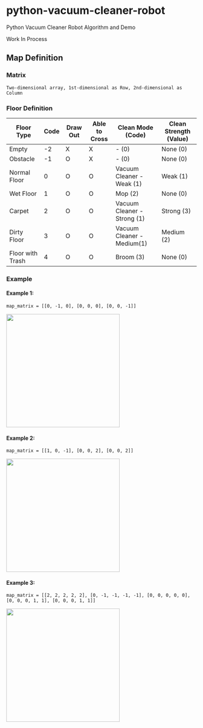 # python-vacuum-cleaner-robot
Python Vacuum Cleaner Robot Algorithm and Demo 

Work In Process


## Map Definition

### Matrix
```
Two-dimensional array, 1st-dimensional as Row, 2nd-dimensional as Column
```

### Floor Definition
| Floor Type       | Code | Draw Out | Able to Cross | Clean Mode (Code)           | Clean Strength (Value) 
| ---------------- | ---- | -------- | ------------- | --------------------------- | --------------------
| Empty            | -2   | X        | X             | - (0)                       | None (0) 
| Obstacle         | -1   | O        | X             | - (0)                       | None (0)
| Normal Floor     | 0    | O        | O             | Vacuum Cleaner - Weak (1)   | Weak (1)
| Wet Floor        | 1    | O        | O             | Mop (2)                     | None (0)
| Carpet           | 2    | O        | O             | Vacuum Cleaner - Strong (1) | Strong (3)
| Dirty Floor      | 3    | O        | O             | Vacuum Cleaner - Medium(1)  | Medium (2)
| Floor with Trash | 4    | O        | O             | Broom (3)                   | None (0)

### Example
#### Example 1:
```
map_matrix = [[0, -1, 0], [0, 0, 0], [0, 0, -1]]
```
<img src="https://github.com/charles-hsiao/python-vacuum-cleaner-robot/blob/master/doc/map/example_1.png" width="300">

#### Example 2:
```
map_matrix = [[1, 0, -1], [0, 0, 2], [0, 0, 2]]
```
<img src="https://github.com/charles-hsiao/python-vacuum-cleaner-robot/blob/master/doc/map/example_2.png" width="300">

#### Example 3:
```
map_matrix = [[2, 2, 2, 2, 2], [0, -1, -1, -1, -1], [0, 0, 0, 0, 0], [0, 0, 0, 1, 1], [0, 0, 0, 1, 1]]
```
<img src="https://github.com/charles-hsiao/python-vacuum-cleaner-robot/blob/master/doc/map/example_3.png" width="300">
